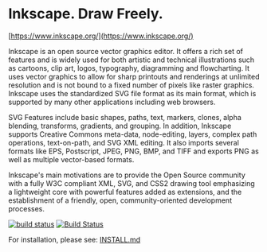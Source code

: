 Inkscape. Draw Freely.
======================

[https://www.inkscape.org/](https://www.inkscape.org/)

Inkscape is an open source vector graphics editor. It offers a rich set
of features and is widely used for both artistic and technical illustrations
such as cartoons, clip art, logos, typography, diagramming and flowcharting.
It uses vector graphics to allow for sharp printouts and renderings at
unlimited resolution and is not bound to a fixed number of pixels like raster
graphics. Inkscape uses the standardized SVG file format as its main format,
which is supported by many other applications including web browsers.

SVG Features include basic shapes, paths, text, markers, clones,
alpha blending, transforms, gradients, and grouping.
In addition, Inkscape supports Creative Commons meta-data, node-editing,
layers, complex path operations, text-on-path, and SVG XML editing.
It also imports several formats like EPS, Postscript,
JPEG, PNG, BMP, and TIFF and exports PNG as well as multiple vector-based
formats.

Inkscape's main motivations are to provide the Open Source community
with a fully W3C compliant XML, SVG, and CSS2 drawing tool emphasizing a
lightweight core with powerful features added as extensions, and the
establishment of a friendly, open, community-oriented development
processes.

[![build status](https://gitlab.com/inkscape/inkscape/badges/master/pipeline.svg)](https://gitlab.com/inkscape/inkscape/commits/master)
[![Build Status](https://ci.appveyor.com/api/projects/status/gitlab/inkscape/inkscape?branch=master&svg=true)](https://ci.appveyor.com/project/inkscape/inkscape)

For installation, please see: [INSTALL.md](INSTALL.md)
